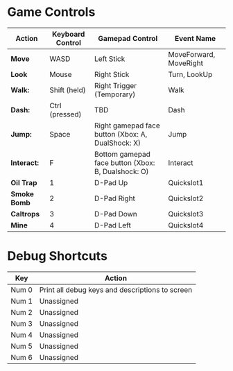 # Game Controls

| Action         | Keyboard Control | Gamepad Control                                    | Event Name             |
|----------------|------------------|----------------------------------------------------|------------------------|
| **Move**       | WASD             | Left Stick                                         | MoveForward, MoveRight |
| **Look**       | Mouse            | Right Stick                                        | Turn, LookUp           |
| **Walk:**      | Shift (held)     | Right Trigger (Temporary)                          | Walk                   |
| **Dash:**      | Ctrl (pressed)   | TBD                                                | Dash                   |
| **Jump:**      | Space            | Right gamepad face button (Xbox: A, DualShock: X)  | Jump                   |
| **Interact:**  | F                | Bottom gamepad face button (Xbox: B, Dualshock: O) | Interact               |
| **Oil Trap**   | 1                | D-Pad Up                                           | Quickslot1             |
| **Smoke Bomb** | 2                | D-Pad Right                                        | Quickslot2             |
| **Caltrops**   | 3                | D-Pad Down                                         | Quickslot3             |
| **Mine**       | 4                | D-Pad Left                                         | Quickslot4             |

# Debug Shortcuts

| Key   | Action                              |
|-------|-------------------------------------|
| Num 0 | Print all debug keys and descriptions to screen |
| Num 1 | Unassigned                          |
| Num 2 | Unassigned                          |
| Num 3 | Unassigned                          |
| Num 4 | Unassigned                          |
| Num 5 | Unassigned                          |
| Num 6 | Unassigned                          |